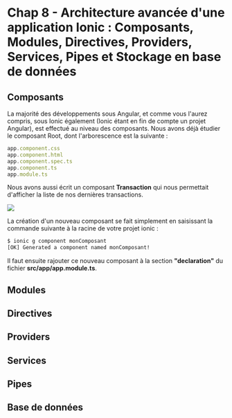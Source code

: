 # Chap 8 - Architecture avancée d'une application Ionic : Composants, Modules, Directives, Providers, Services, Pipes et Stockage en base de données

## Composants

La majorité des développements sous Angular, et comme vous l'aurez compris, sous Ionic également \(Ionic étant en fin de compte un projet Angular\), est effectué au niveau des composants. Nous avons déjà étudier le composant Root, dont l'arborescence est la suivante :

```js
app.component.css
app.component.html
app.component.spec.ts
app.component.ts
app.module.ts
```

Nous avons aussi écrit un composant **Transaction** qui nous permettait d'afficher la liste de nos dernières transactions.

![](/assets/screen_component.png)

La création d'un nouveau composant se fait simplement en saisissant la commande suivante à la racine de votre projet ionic :

```bash
$ ionic g component monComposant
[OK] Generated a component named monComposant!
```

Il faut ensuite rajouter ce nouveau composant à la section **"declaration"** du fichier **src/app/app.module.ts**.

## Modules

## Directives

## Providers

## Services

## Pipes

## Base de données





